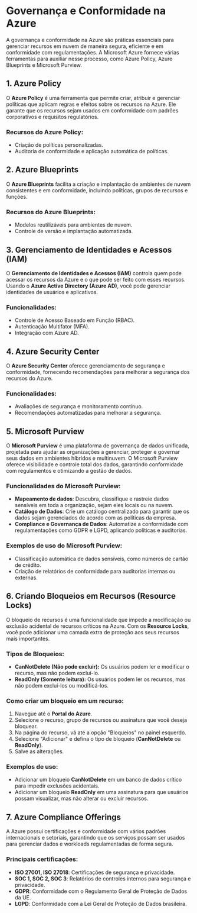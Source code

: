 # Governança e Conformidade na Azure

A governança e conformidade na Azure são práticas essenciais para gerenciar recursos em nuvem de maneira segura, eficiente e em conformidade com regulamentações. A Microsoft Azure fornece várias ferramentas para auxiliar nesse processo, como Azure Policy, Azure Blueprints e Microsoft Purview.

## 1. **Azure Policy**

O **Azure Policy** é uma ferramenta que permite criar, atribuir e gerenciar políticas que aplicam regras e efeitos sobre os recursos na Azure. Ele garante que os recursos sejam usados em conformidade com padrões corporativos e requisitos regulatórios.

### Recursos do Azure Policy:
- Criação de políticas personalizadas.
- Auditoria de conformidade e aplicação automática de políticas.
  
## 2. **Azure Blueprints**

O **Azure Blueprints** facilita a criação e implantação de ambientes de nuvem consistentes e em conformidade, incluindo políticas, grupos de recursos e funções.

### Recursos do Azure Blueprints:
- Modelos reutilizáveis para ambientes de nuvem.
- Controle de versão e implantação automatizada.

## 3. **Gerenciamento de Identidades e Acessos (IAM)**

O **Gerenciamento de Identidades e Acessos (IAM)** controla quem pode acessar os recursos da Azure e o que pode ser feito com esses recursos. Usando o **Azure Active Directory (Azure AD)**, você pode gerenciar identidades de usuários e aplicativos.

### Funcionalidades:
- Controle de Acesso Baseado em Função (RBAC).
- Autenticação Multifator (MFA).
- Integração com Azure AD.

## 4. **Azure Security Center**

O **Azure Security Center** oferece gerenciamento de segurança e conformidade, fornecendo recomendações para melhorar a segurança dos recursos do Azure.

### Funcionalidades:
- Avaliações de segurança e monitoramento contínuo.
- Recomendações automatizadas para melhorar a segurança.

## 5. **Microsoft Purview**

O **Microsoft Purview** é uma plataforma de governança de dados unificada, projetada para ajudar as organizações a gerenciar, proteger e governar seus dados em ambientes híbridos e multinuvem. O Microsoft Purview oferece visibilidade e controle total dos dados, garantindo conformidade com regulamentos e otimizando a gestão de dados.

### Funcionalidades do Microsoft Purview:
- **Mapeamento de dados**: Descubra, classifique e rastreie dados sensíveis em toda a organização, sejam eles locais ou na nuvem.
- **Catálogo de Dados**: Crie um catálogo centralizado para garantir que os dados sejam gerenciados de acordo com as políticas da empresa.
- **Compliance e Governança de Dados**: Automatize a conformidade com regulamentações como GDPR e LGPD, aplicando políticas e auditorias.
  
### Exemplos de uso do Microsoft Purview:
- Classificação automática de dados sensíveis, como números de cartão de crédito.
- Criação de relatórios de conformidade para auditorias internas ou externas.

## 6. **Criando Bloqueios em Recursos (Resource Locks)**

O bloqueio de recursos é uma funcionalidade que impede a modificação ou exclusão acidental de recursos críticos na Azure. Com os **Resource Locks**, você pode adicionar uma camada extra de proteção aos seus recursos mais importantes.

### Tipos de Bloqueios:
- **CanNotDelete (Não pode excluir):** Os usuários podem ler e modificar o recurso, mas não podem excluí-lo.
- **ReadOnly (Somente leitura):** Os usuários podem ler os recursos, mas não podem excluí-los ou modificá-los.

### Como criar um bloqueio em um recurso:
1. Navegue até o **Portal do Azure**.
2. Selecione o recurso, grupo de recursos ou assinatura que você deseja bloquear.
3. Na página do recurso, vá até a opção "Bloqueios" no painel esquerdo.
4. Selecione "Adicionar" e defina o tipo de bloqueio (**CanNotDelete** ou **ReadOnly**).
5. Salve as alterações.

### Exemplos de uso:
- Adicionar um bloqueio **CanNotDelete** em um banco de dados crítico para impedir exclusões acidentais.
- Adicionar um bloqueio **ReadOnly** em uma assinatura para que usuários possam visualizar, mas não alterar ou excluir recursos.

## 7. **Azure Compliance Offerings**

A Azure possui certificações e conformidade com vários padrões internacionais e setoriais, garantindo que os serviços possam ser usados para gerenciar dados e workloads regulamentadas de forma segura.

### Principais certificações:
- **ISO 27001, ISO 27018**: Certificações de segurança e privacidade.
- **SOC 1, SOC 2, SOC 3**: Relatórios de controles internos para segurança e privacidade.
- **GDPR**: Conformidade com o Regulamento Geral de Proteção de Dados da UE.
- **LGPD**: Conformidade com a Lei Geral de Proteção de Dados brasileira.
